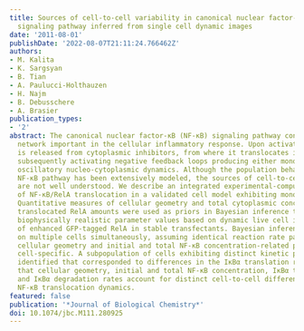```yaml
---
title: Sources of cell-to-cell variability in canonical nuclear factor-κB (NF-κB)
  signaling pathway inferred from single cell dynamic images
date: '2011-08-01'
publishDate: '2022-08-07T21:11:24.766462Z'
authors:
- M. Kalita
- K. Sargsyan
- B. Tian
- A. Paulucci-Holthauzen
- H. Najm
- B. Debusschere
- A. Brasier
publication_types:
- '2'
abstract: The canonical nuclear factor-κB (NF-κB) signaling pathway controls a gene
  network important in the cellular inflammatory response. Upon activation, NF-κB/RelA
  is released from cytoplasmic inhibitors, from where it translocates into the nucleus,
  subsequently activating negative feedback loops producing either monophasic or damped
  oscillatory nucleo-cytoplasmic dynamics. Although the population behavior of the
  NF-κB pathway has been extensively modeled, the sources of cell-to-cell variability
  are not well understood. We describe an integrated experimental-computational analysis
  of NF-κB/RelA translocation in a validated cell model exhibiting monophasic dynamics.
  Quantitative measures of cellular geometry and total cytoplasmic concentration and
  translocated RelA amounts were used as priors in Bayesian inference to estimate
  biophysically realistic parameter values based on dynamic live cell imaging studies
  of enhanced GFP-tagged RelA in stable transfectants. Bayesian inference was performed
  on multiple cells simultaneously, assuming identical reaction rate parameters, whereas
  cellular geometry and initial and total NF-κB concentration-related parameters were
  cell-specific. A subpopulation of cells exhibiting distinct kinetic profiles was
  identified that corresponded to differences in the IκBα translation rate. We conclude
  that cellular geometry, initial and total NF-κB concentration, IκBα translation,
  and IκBα degradation rates account for distinct cell-to-cell differences in canonical
  NF-κB translocation dynamics.
featured: false
publication: '*Journal of Biological Chemistry*'
doi: 10.1074/jbc.M111.280925
---
```


